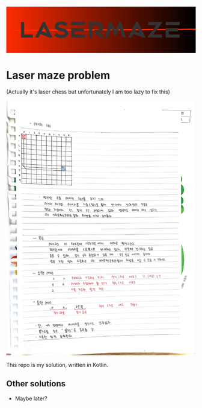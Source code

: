![logo](https://github.com/GiftShower/laserMaze/blob/master/image/lasermaze.png)

# Laser maze problem

(Actually it's laser chess but unfortunately I am too lazy to fix this)

![prb](https://github.com/GiftShower/laserMaze/blob/master/image/problem.jpg)

This repo is my solution, written in Kotlin.

## Other solutions

- Maybe later?


